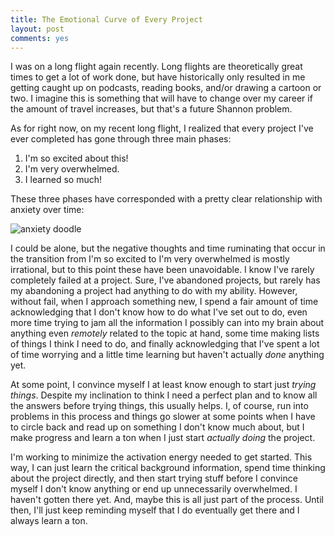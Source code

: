 ```yaml
---
title: The Emotional Curve of Every Project
layout: post
comments: yes
---
```


I was on a long flight again recently. Long flights are theoretically great times to get a lot of work done, but have historically only resulted in me getting caught up on podcasts, reading books, and/or drawing a cartoon or two. I imagine this is something that will have to change over my career if the amount of travel increases, but that's a future Shannon problem. 

As for right now, on my recent long flight, I realized that every project I've ever completed has gone through three main phases:

1. I'm so excited about this!
2. I'm very overwhelmed.
3. I learned so much!

These three phases have corresponded with a pretty clear relationship with anxiety over time:

![anxiety doodle]("https://ShanEllis.github.io/images/anxiety_time.png")

I could be alone, but the negative thoughts and time ruminating that occur in the transition from I'm so excited to I'm very overwhelmed is mostly irrational, but to this point these have been unavoidable. I know I've rarely completely failed at a project. Sure, I've abandoned projects, but rarely has my abandoning a project had anything to do with my ability. However, without fail, when I approach something new, I spend a fair amount of time acknowledging that I don't know how to do what I've set out to do, even more time trying to jam all the information I possibly can into my brain about anything even *remotely* related to the topic at hand, some time making lists of things I think I need to do, and finally acknowledging that I've spent a lot of time worrying and a little time learning but haven't actually *done* anything yet. 

At some point, I convince myself I at least know enough to start just *trying things*. Despite my inclination to think I need a perfect plan and to know all the answers before trying things, this usually helps. I, of course, run into problems in this process and things go slower at some points when I have to circle back and read up on something I don't know much about, but I make progress and learn a ton when I just start *actually doing* the project.

I'm working to minimize the activation energy needed to get started. This way, I can just learn the critical background information, spend time thinking about the project directly, and then start trying stuff before I convince myself I don't know anything or end up unnecessarily overwhelmed. I haven't gotten there yet. And, maybe this is all just part of the process. Until then, I'll just keep reminding myself that I do eventually get there and I always learn a ton.
